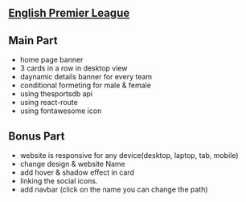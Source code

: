 ## [English Premier League](https://englishpremiumleague.netlify.app/)


## Main Part
* home page banner
* 3 cards in a row in desktop view
* daynamic details banner for every team
* conditional formeting for male & female
* using thesportsdb api 
* using react-route
* using fontawesome icon

## Bonus Part
* website is responsive for any device(desktop, laptop, tab, mobile)
* change design & website Name
* add hover & shadow  effect in card
* linking the social icons.
*  add navbar (click on the name you can change the path)
